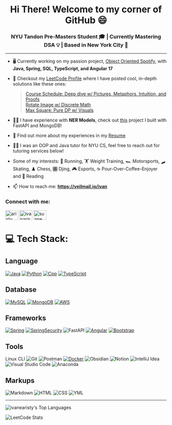 <h1 align="center"> Hi There! Welcome to my corner of GitHub 😄 </h1>
<h3 align="center"> NYU Tandon Pre-Masters Student 🎓 | Currently Mastering DSA 💡 | Based in New York City 🗽 </h3>

---

- 🖥️ Currently working on my passion project, [Object Oriented Spotify](https://github.com/ivanearisty/ObjectOrientedSpotify), with **Java, Spring, SQL, TypeScript, and Angular 17**

- 📝 Checkout my [LeetCode Profile](https://leetcode.com/suape/) where I have posted cool, in-depth solutions like these ones:
  > [Course Schedule: Deep dive w/ Pictures, Metaphors, Intuition, and Proofs](https://leetcode.com/problems/course-schedule/solutions/4364129/deep-dive-w-pictures-metaphors-intuition-and-proofs/)  
  > [Rotate Image w/ Discrete Math](https://leetcode.com/problems/rotate-image/solutions/4824208/discrete-math-2-loops-simple-with-no-tricks/)  
  > [Max Square: Pure DP w/ Visuals](https://leetcode.com/problems/maximal-square/solutions/4293950/plain-dp-w-visual-comments/)  

- 🧑‍💻 I have experience with **NER Models**, check out [this](https://github.com/ivanearisty/MLPromos) project I built with FastAPI and MongoDB!

- 📄 Find out more about my experiences in my [Resume](https://drive.google.com/file/d/1_QwRiIHuuLBHMC8m0xOONTxDMUj9EfR5/view?usp=sharing)

- 👨‍🎓 I was an OOP and Java tutor for NYU CS, feel free to reach out for tutoring services below!

- Some of my interests: 🏃 Running, 🏋️ Weight Training, 🏎️ Motorsports, 🛹 Skating, ♟️ Chess, 🎛️ Djing, 🎮 Esports, ☕ Pour-Over-Coffee-Enjoyer and 🐋 Reading

- 📫 How to reach me: **https://veilmail.io/ivan**

<h3 align="left">Connect with me:</h3>
<p align="left">
<a href="https://www.linkedin.com/in/aristy/" target="blank"><img align="center" src="https://raw.githubusercontent.com/rahuldkjain/github-profile-readme-generator/master/src/images/icons/Social/linked-in-alt.svg" alt="aristy" height="30" width="40" /></a>
<a href="https://instagram.com/ivanaristy" target="blank"><img align="center" src="https://raw.githubusercontent.com/rahuldkjain/github-profile-readme-generator/master/src/images/icons/Social/instagram.svg" alt="ivanaristy" height="30" width="40" /></a>
<a href="https://www.leetcode.com/suape" target="blank"><img align="center" src="https://raw.githubusercontent.com/rahuldkjain/github-profile-readme-generator/master/src/images/icons/Social/leet-code.svg" alt="suape" height="30" width="40" /></a>
</p>

# 💻 Tech Stack:
## Language
[![Java][Java.com]][Java-url]
[![Python][Python.com]][Python-url]
[![Cpp][Cpp.com]][Cpp-url]
[![TypeScript][TypeScript.org]][TypeScript-url]

## Database
[![MySQL][MySQL.com]][MySQL-url]
[![MongoDB][MongoDB.com]][MongoDB-url]
[![AWS][AWS.com]][AWS-url]

## Frameworks
[![Spring][Spring.io]][Spring-url]
[![SpringSecurity][SpringSecurity.com]][SpringSecurity-url]
![FastAPI][FastAPI.com]
[![Angular][Angular.io]][Angular-url]
[![Bootstrap][Bootstrap.com]][Bootstrap-url]

## Tools
Linux CLI
![Git][Git.com]
![Postman][Postman.com]
[![Docker][Docker.com]][Docker-url]
![Obsidian][Obsidian.com]
![Notion][Notion.com]
![IntelliJ Idea][IntelliJIdea.com]
![Visual Studio Code][VisualStudioCode.com]
![Anaconda][Anaconda.com]

## Markups
![Markdown][Markdown.com]
![HTML][HTML.com]
![CSS][CSS.com]
![YML][YML.com]


---

![ivanearisty's Top Languages](https://github-readme-stats.vercel.app/api/top-langs/?username=ivanearisty&theme=synthwave&show_icons=true&hide_border=true&layout=compact)

![LeetCode Stats](https://leetcard.jacoblin.cool/suape?theme=nord&font=Syne&ext=activity)

<!-- MARKDOWN LINKS & IMAGES -->
<!-- https://www.markdownguide.org/basic-syntax/#reference-style-links -->
[Python.com]: https://img.shields.io/badge/python-3670A0?style=for-the-badge&logo=python&logoColor=ffdd54
[Python-url]: https://www.python.org/
[Java.com]: https://img.shields.io/badge/Java-ED8B00?style=for-the-badge&logo=openjdk&logoColor=white
[Java-url]: https://www.java.com/en/
[Spring.io]: https://img.shields.io/badge/Spring-6DB33F?style=for-the-badge&logo=spring&logoColor=white
[Spring-url]: https://spring.io/
[SpringSecurity.com]: https://img.shields.io/badge/Spring_Security-6DB33F?style=for-the-badge&logo=Spring-Security&logoColor=white
[SpringSecurity-url]: https://spring.io/projects/spring-security
[MySQL.com]: https://img.shields.io/badge/MySQL-005C84?style=for-the-badge&logo=mysql&logoColor=white
[MySQL-url]: https://www.mysql.com/
[AWS.com]: https://img.shields.io/badge/Amazon_AWS-232F3E?style=for-the-badge&logo=amazon-aws&logoColor=white
[AWS-url]: https://aws.amazon.com/rds/
[Angular.io]: https://img.shields.io/badge/Angular-DD0031?style=for-the-badge&logo=angular&logoColor=white
[Angular-url]: https://angular.io/
[TypeScript.org]: https://img.shields.io/badge/TypeScript-007ACC?style=for-the-badge&logo=typescript&logoColor=white
[TypeScript-url]: https://www.typescriptlang.org/
[Bootstrap.com]: https://img.shields.io/badge/Bootstrap-563D7C?style=for-the-badge&logo=bootstrap&logoColor=white
[Bootstrap-url]: https://getbootstrap.com
[RxJs.dev]: https://img.shields.io/badge/rxjs-%23B7178C.svg?style=for-the-badge&logo=reactivex&logoColor=white
[RxJs-url]: https://rxjs.dev 
[Docker.com]: https://img.shields.io/badge/docker-%230db7ed.svg?style=for-the-badge&logo=docker&logoColor=white
[Docker-url]: https://www.docker.com/
[Cpp.com]: https://img.shields.io/badge/-C++-blue?logo=cplusplus
[Cpp-url]: https://cplusplus.com/
[MongoDB.com]: https://img.shields.io/badge/MongoDB-4EA94B?style=for-the-badge&logo=mongodb&logoColor=white
[MongoDB-url]: https://www.mongodb.com/
[FastAPI.com]: https://img.shields.io/badge/FastAPI-005571?style=for-the-badge&logo=fastapi
[Github.com]: https://img.shields.io/badge/GitHub-100000?style=for-the-badge&logo=github&logoColor=white
[Git.com]: https://img.shields.io/badge/GIT-E44C30?style=for-the-badge&logo=git&logoColor=white
[Postman.com]: https://img.shields.io/badge/Postman-FF6C37?style=for-the-badge&logo=postman&logoColor=white
[Obsidian.com]: https://img.shields.io/badge/Obsidian-%23483699.svg?style=for-the-badge&logo=obsidian&logoColor=white
[Notion.com]: https://img.shields.io/badge/Notion-%23000000.svg?style=for-the-badge&logo=notion&logoColor=white
[Anaconda.com]: https://img.shields.io/badge/Anaconda-%2344A833.svg?style=for-the-badge&logo=anaconda&logoColor=white
[IntelliJIdea.com]: https://img.shields.io/badge/IntelliJIDEA-000000.svg?style=for-the-badge&logo=intellij-idea&logoColor=white
[VisualStudioCode.com]: https://img.shields.io/badge/Visual%20Studio%20Code-0078d7.svg?style=for-the-badge&logo=visual-studio-code&logoColor=white
[Markdown.com]: https://img.shields.io/badge/markdown-%23000000.svg?style=for-the-badge&logo=markdown&logoColor=white
[HTML.com]: https://img.shields.io/badge/html5-%23E34F26.svg?style=for-the-badge&logo=html5&logoColor=white
[CSS.com]: https://img.shields.io/badge/css3-%231572B6.svg?style=for-the-badge&logo=css3&logoColor=white
[YML.com]: https://img.shields.io/badge/yaml-%23ffffff.svg?style=for-the-badge&logo=yaml&logoColor=151515
